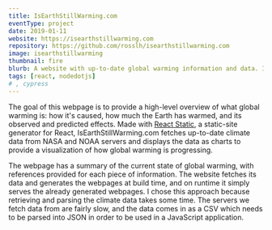 ```yaml
---
title: IsEarthStillWarming.com
eventType: project
date: 2019-01-11
website: https://isearthstillwarming.com
repository: https://github.com/rosslh/isearthstillwarming.com
image: isearthstillwarming
thumbnail: fire
blurb: A website with up-to-date global warming information and data. It provides a high-level overview of what global warming is – how it's caused, how much the Earth has warmed, and its observed and predicted effects.
tags: [react, nodedotjs]
# , cypress
---
```


The goal of this webpage is to provide a high-level overview of what global warming is: how it's caused, how much the Earth has warmed, and its observed and predicted effects. Made with <a target="_blank" rel="noopener noreferrer" href="https://github.com/nozzle/react-static">React Static</a>, a static-site generator for React, IsEarthStillWarming.com fetches up-to-date climate data from NASA and NOAA servers and displays the data as charts to provide a visualization of how global warming is progressing.

The webpage has a summary of the current state of global warming, with references provided for each piece of information. The website fetches its data and generates the webpages at build time, and on runtime it simply serves the already generated webpages. I chose this approach because retrieving and parsing the climate data takes some time. The servers we fetch data from are fairly slow, and the data comes in as a CSV which needs to be parsed into JSON in order to be used in a JavaScript application.
